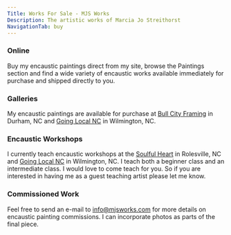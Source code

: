 ```yaml
---
Title: Works For Sale - MJS Works
Description: The artistic works of Marcia Jo Streithorst
NavigationTab: buy
---
```


### Online

Buy my encaustic paintings direct from my site, browse the Paintings section and find a wide variety of encaustic works available immediately for purchase and shipped directly to you.

### Galleries 

My encaustic paintings are available for purchase at [Bull City Framing](https://www.bullcityartandframecompany.com/) in Durham, NC and [Going Local NC](https://goinglocalnc.com/) in Wilmington, NC.

### Encaustic Workshops

I currently teach encaustic workshops at the [Soulful Heart](http://deborahsoulfulheart.com/1767-2/) in Rolesville, NC and [Going Local NC](https://goinglocalnc.com/) in Wilmington, NC. I teach both a beginner class and an intermediate class. I would love to come teach for you. So if you are interested in having me as a guest teaching artist please let me know.
  
### Commissioned Work

Feel free to send an e-mail to [info@mjsworks.com](mailto:info@mjsworks.com) for more details on encaustic painting commissions. I can incorporate photos as parts of the final piece. 
